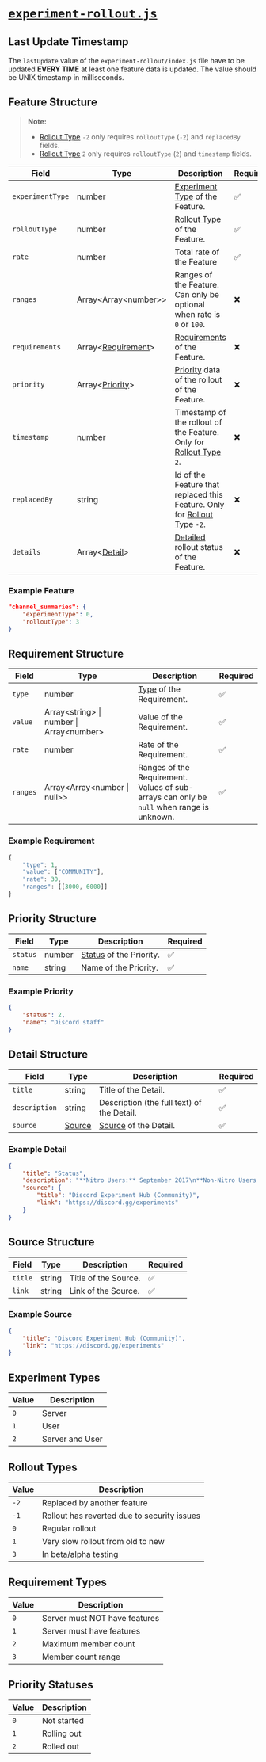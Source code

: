 # [`experiment-rollout.js`](https://github.com/discordexperimenthub/assyst-tags#experiment-rollout)

## Last Update Timestamp

The `lastUpdate` value of the `experiment-rollout/index.js` file have to be updated **EVERY TIME** at least one feature data is updated. The value should be UNIX timestamp in milliseconds.

## Feature Structure

> **Note:**
>
> - [Rollout Type](#rollout-types) `-2` only requires `rolloutType` (`-2`) and `replacedBy` fields.
> - [Rollout Type](#rollout-types) `2` only requires `rolloutType` (`2`) and `timestamp` fields.

| Field | Type | Description | Required |
| --- | --- | --- | --- |
| `experimentType` | number | [Experiment Type](#experiment-types) of the Feature. | ✅ |
| `rolloutType` | number | [Rollout Type](#rollout-types) of the Feature. | ✅ |
| `rate` | number | Total rate of the Feature | ✅ |
| `ranges` | Array\<Array\<number\>\> | Ranges of the Feature. Can only be optional when rate is `0` or `100`. | ❌ |
| `requirements` | Array\<[Requirement](#requirement-structure)\> | [Requirements](#requirement-structure) of the Feature. | ❌ |
| `priority` | Array<[Priority](#priority-structure)> | [Priority](#priority-structure) data of the rollout of the Feature. | ❌ |
| `timestamp` | number | Timestamp of the rollout of the Feature. Only for [Rollout Type](#rollout-types) `2`. | ❌ |
| `replacedBy` | string | Id of the Feature that replaced this Feature. Only for [Rollout Type](#rollout-types) `-2`. | ❌ |
| `details` | Array<[Detail](#detail-structure)> | [Detailed](#detail-structure) rollout status of the Feature. | ❌ |

### Example Feature

```json
"channel_summaries": {
    "experimentType": 0,
    "rolloutType": 3
}
```

## Requirement Structure

| Field | Type | Description | Required |
| --- | --- | --- | --- |
| `type` | number | [Type](#requirement-types) of the Requirement. | ✅ |
| `value` | Array\<string\> \| number \| Array\<number\> | Value of the Requirement. | ✅ |
| `rate` | number | Rate of the Requirement. | ✅ |
| `ranges` | Array\<Array\<number \| null\>\> | Ranges of the Requirement. Values of sub-arrays can only be `null` when range is unknown. | ✅ |

### Example Requirement

```js
{
    "type": 1,
    "value": ["COMMUNITY"],
    "rate": 30,
    "ranges": [[3000, 6000]]
}
```

## Priority Structure

| Field | Type | Description | Required |
| --- | --- | --- | --- |
| `status` | number | [Status](#priority-statuses) of the Priority. | ✅ |
| `name` | string | Name of the Priority. | ✅ |

### Example Priority

```json
{
    "status": 2,
    "name": "Discord staff"
}
```

## Detail Structure

| Field | Type | Description | Required |
| --- | --- | --- | --- |
| `title` | string | Title of the Detail. | ✅ |
| `description` | string | Description (the full text) of the Detail. | ✅ |
| `source` | [Source](#source-structure) | [Source](#source-structure) of the Detail. | ✅ |

### Example Detail

```json
{
    "title": "Status",
    "description": "**Nitro Users:** September 2017\n**Non-Nitro Users:** February 2016",
    "source": {
        "title": "Discord Experiment Hub (Community)",
        "link": "https://discord.gg/experiments"
    }
}
```

## Source Structure

| Field | Type | Description | Required |
| --- | --- | --- | --- |
| `title` | string | Title of the Source. | ✅ |
| `link` | string | Link of the Source. | ✅ |

### Example Source

```json
{
    "title": "Discord Experiment Hub (Community)",
    "link": "https://discord.gg/experiments"
}
```

## Experiment Types

| Value | Description |
| --- | --- |
| `0` | Server |
| `1` | User |
| `2` | Server and User |

## Rollout Types

| Value | Description |
| --- | --- |
| `-2` | Replaced by another feature |
| `-1` | Rollout has reverted due to security issues |
| `0` | Regular rollout |
| `1` | Very slow rollout from old to new |
| `3` | In beta/alpha testing |

## Requirement Types

| Value | Description |
| --- | --- |
| `0` | Server must NOT have features |
| `1` | Server must have features |
| `2` | Maximum member count |
| `3` | Member count range |

## Priority Statuses

| Value | Description |
| --- | --- |
| `0` | Not started |
| `1` | Rolling out |
| `2` | Rolled out |
